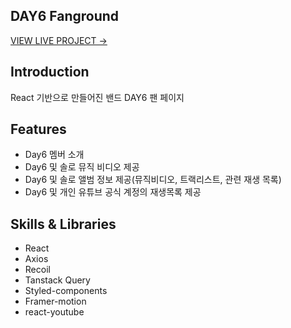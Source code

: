## DAY6 Fanground

[VIEW LIVE PROJECT →](https://day6-fanground.vercel.app/)

## Introduction

React 기반으로 만들어진 밴드 DAY6 팬 페이지

## Features

- Day6 멤버 소개
- Day6 및 솔로 뮤직 비디오 제공
- Day6 및 솔로 앨범 정보 제공(뮤직비디오, 트랙리스트, 관련 재생 목록)
- Day6 및 개인 유튜브 공식 계정의 재생목록 제공

## Skills & Libraries

- React
- Axios
- Recoil
- Tanstack Query
- Styled-components
- Framer-motion
- react-youtube
